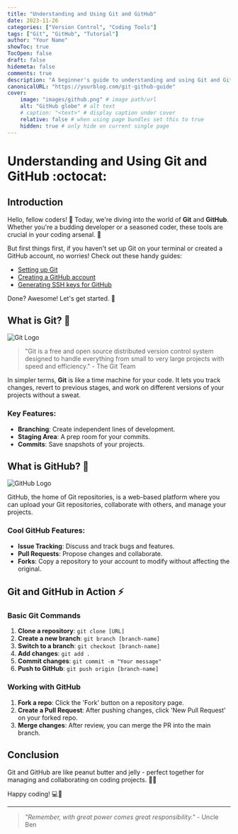 ```yaml
---
title: "Understanding and Using Git and GitHub"
date: 2023-11-26
categories: ["Version Control", "Coding Tools"]
tags: ["Git", "GitHub", "Tutorial"]
author: "Your Name"
showToc: true
TocOpen: false
draft: false
hidemeta: false
comments: true
description: "A beginner's guide to understanding and using Git and GitHub."
canonicalURL: "https://yourblog.com/git-github-guide"
cover:
    image: "images/github.png" # image path/url
    alt: "GitHub globe" # alt text
    # caption: "<text>" # display caption under cover
    relative: false # when using page bundles set this to true
    hidden: true # only hide on current single page
---
```


# Understanding and Using Git and GitHub :octocat:

## Introduction

Hello, fellow coders! 👋 Today, we're diving into the world of **Git** and **GitHub**. Whether you're a budding developer or a seasoned coder, these tools are crucial in your coding arsenal. 🚀

But first things first, if you haven't set up Git on your terminal or created a GitHub account, no worries! Check out these handy guides:

- [Setting up Git](https://git-scm.com/book/en/v2/Getting-Started-Installing-Git)
- [Creating a GitHub account](https://github.com/join)
- [Generating SSH keys for GitHub](https://docs.github.com/en/authentication/connecting-to-github-with-ssh)

Done? Awesome! Let's get started. 🌟

## What is Git? 🤔

![Git Logo](https://git-scm.com/images/logos/1color-orange-lightbg@2x.png)

> "Git is a free and open source distributed version control system designed to handle everything from small to very large projects with speed and efficiency." - The Git Team

In simpler terms, **Git** is like a time machine for your code. It lets you track changes, revert to previous stages, and work on different versions of your projects without a sweat.

### Key Features:

- **Branching**: Create independent lines of development.
- **Staging Area**: A prep room for your commits.
- **Commits**: Save snapshots of your projects.

## What is GitHub? 🐙

![GitHub Logo](https://github.githubassets.com/assets/GitHub-Mark-ea2971cee799.png)

GitHub, the home of Git repositories, is a web-based platform where you can upload your Git repositories, collaborate with others, and manage your projects.

### Cool GitHub Features:

- **Issue Tracking**: Discuss and track bugs and features.
- **Pull Requests**: Propose changes and collaborate.
- **Forks**: Copy a repository to your account to modify without affecting the original.

## Git and GitHub in Action ⚡

### Basic Git Commands

1. **Clone a repository**: `git clone [URL]`
2. **Create a new branch**: `git branch [branch-name]`
3. **Switch to a branch**: `git checkout [branch-name]`
4. **Add changes**: `git add .`
5. **Commit changes**: `git commit -m "Your message"`
6. **Push to GitHub**: `git push origin [branch-name]`

### Working with GitHub

1. **Fork a repo**: Click the 'Fork' button on a repository page.
2. **Create a Pull Request**: After pushing changes, click 'New Pull Request' on your forked repo.
3. **Merge changes**: After review, you can merge the PR into the main branch.

## Conclusion

Git and GitHub are like peanut butter and jelly - perfect together for managing and collaborating on coding projects. 🥜🍇

Happy coding! 💻🎉

---

> _"Remember, with great power comes great responsibility."_ - Uncle Ben